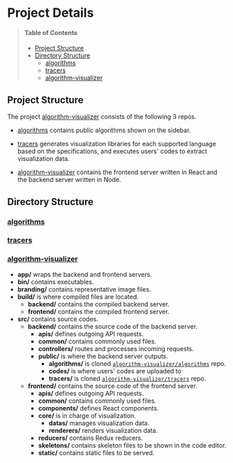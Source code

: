 # Project Details

> #### Table of Contents
> - [Project Structure](#project-structure)
> - [Directory Structure](#directory-structure)
>   - [algorithms](#algorithms)
>   - [tracers](#tracers)
>   - [algorithm-visualizer](#algorithm-visualizer)

## Project Structure

The project [algorithm-visualizer](https://github.com/algorithm-visualizer) consists of the following 3 repos.

- [algorithms](#algorithms) contains public algorithms shown on the sidebar.

- [tracers](#tracers) generates visualization libraries for each supported language based on the specifications, and executes users' codes to extract visualization data.

- [algorithm-visualizer](#algorithm-visualizer) contains the frontend server written in React and the backend server written in Node.

## Directory Structure

### [algorithms](https://github.com/algorithm-visualizer/algorithms)

### [tracers](https://github.com/algorithm-visualizer/tracers)

### [algorithm-visualizer](https://github.com/algorithm-visualizer/algorithm-visualizer)

- **app/** wraps the backend and frontend servers.
- **bin/** contains executables.
- **branding/** contains representative image files.
- **build/** is where compiled files are located.
    - **backend/** contains the compiled backend server.
    - **frontend/** contains the compiled frontend server.
- **src/** contains source codes.
    - **backend/** contains the source code of the backend server.
        - **apis/** defines outgoing API requests.
        - **common/** contains commonly used files.
        - **controllers/** routes and processes incoming requests.
        - **public/** is where the backend server outputs.
            - **algorithms/** is cloned [`algorithm-visualizer/algorithms`](https://github.com/algorithm-visualizer/algorithms) repo.
            - **codes/** is where users' codes are uploaded to
            - **tracers/** is cloned [`algorithm-visualizer/tracers`](https://github.com/algorithm-visualizer/tracers) repo.
    - **frontend/** contains the source code of the frontend server.
        - **apis/** defines outgoing API requests.
        - **common/** contains commonly used files.
        - **components/** defines React components.
        - **core/** is in charge of visualization.
            - **datas/** manages visualization data.
            - **renderers/** renders visualization data.
        - **reducers/** contains Redux reducers.
        - **skeletons/** contains skeleton files to be shown in the code editor.
        - **static/** contains static files to be served.
